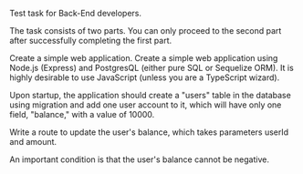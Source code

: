 Test task for Back-End developers.

The task consists of two parts. You can only proceed to the second part after successfully completing the first part.

Create a simple web application.
Create a simple web application using Node.js (Express) and PostgresQL (either pure SQL or Sequelize ORM). It is highly desirable to use JavaScript (unless you are a TypeScript wizard).

Upon startup, the application should create a "users" table in the database using migration and add one user account to it, which will have only one field, "balance," with a value of 10000.

Write a route to update the user's balance, which takes parameters userId and amount.

An important condition is that the user's balance cannot be negative.